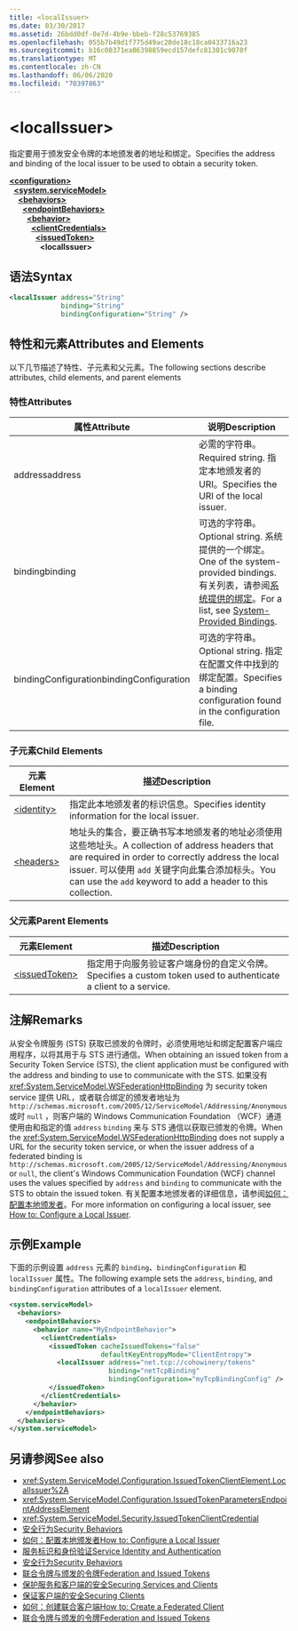 ```yaml
---
title: <localIssuer>
ms.date: 03/30/2017
ms.assetid: 26bdd0df-0e7d-4b9e-bbeb-f28c53769385
ms.openlocfilehash: 055b7b49d1f775d49ac20de18c18ca0433716a23
ms.sourcegitcommit: b16c00371ea06398859ecd157defc81301c9070f
ms.translationtype: MT
ms.contentlocale: zh-CN
ms.lasthandoff: 06/06/2020
ms.locfileid: "70397863"
---
```

# \<localIssuer>
<span data-ttu-id="c0945-101">指定要用于颁发安全令牌的本地颁发者的地址和绑定。</span><span class="sxs-lookup"><span data-stu-id="c0945-101">Specifies the address and binding of the local issuer to be used to obtain a security token.</span></span>  
  
[**\<configuration>**](../configuration-element.md)\
&nbsp;&nbsp;[**\<system.serviceModel>**](system-servicemodel.md)\
&nbsp;&nbsp;&nbsp;&nbsp;[**\<behaviors>**](behaviors.md)\
&nbsp;&nbsp;&nbsp;&nbsp;&nbsp;&nbsp;[**\<endpointBehaviors>**](endpointbehaviors.md)\
&nbsp;&nbsp;&nbsp;&nbsp;&nbsp;&nbsp;&nbsp;&nbsp;[**\<behavior>**](behavior-of-endpointbehaviors.md)\
&nbsp;&nbsp;&nbsp;&nbsp;&nbsp;&nbsp;&nbsp;&nbsp;&nbsp;&nbsp;[**\<clientCredentials>**](clientcredentials.md)\
&nbsp;&nbsp;&nbsp;&nbsp;&nbsp;&nbsp;&nbsp;&nbsp;&nbsp;&nbsp;&nbsp;&nbsp;[**\<issuedToken>**](issuedtoken.md)\
&nbsp;&nbsp;&nbsp;&nbsp;&nbsp;&nbsp;&nbsp;&nbsp;&nbsp;&nbsp;&nbsp;&nbsp;&nbsp;&nbsp;**\<localIssuer>**  
  
## <a name="syntax"></a><span data-ttu-id="c0945-102">语法</span><span class="sxs-lookup"><span data-stu-id="c0945-102">Syntax</span></span>  
  
```xml  
<localIssuer address="String"
             binding="String"
             bindingConfiguration="String" />
```  
  
## <a name="attributes-and-elements"></a><span data-ttu-id="c0945-103">特性和元素</span><span class="sxs-lookup"><span data-stu-id="c0945-103">Attributes and Elements</span></span>  
 <span data-ttu-id="c0945-104">以下几节描述了特性、子元素和父元素。</span><span class="sxs-lookup"><span data-stu-id="c0945-104">The following sections describe attributes, child elements, and parent elements</span></span>  
  
### <a name="attributes"></a><span data-ttu-id="c0945-105">特性</span><span class="sxs-lookup"><span data-stu-id="c0945-105">Attributes</span></span>  
  
|<span data-ttu-id="c0945-106">属性</span><span class="sxs-lookup"><span data-stu-id="c0945-106">Attribute</span></span>|<span data-ttu-id="c0945-107">说明</span><span class="sxs-lookup"><span data-stu-id="c0945-107">Description</span></span>|  
|---------------|-----------------|  
|<span data-ttu-id="c0945-108">address</span><span class="sxs-lookup"><span data-stu-id="c0945-108">address</span></span>|<span data-ttu-id="c0945-109">必需的字符串。</span><span class="sxs-lookup"><span data-stu-id="c0945-109">Required string.</span></span> <span data-ttu-id="c0945-110">指定本地颁发者的 URI。</span><span class="sxs-lookup"><span data-stu-id="c0945-110">Specifies the URI of the local issuer.</span></span>|  
|<span data-ttu-id="c0945-111">binding</span><span class="sxs-lookup"><span data-stu-id="c0945-111">binding</span></span>|<span data-ttu-id="c0945-112">可选的字符串。</span><span class="sxs-lookup"><span data-stu-id="c0945-112">Optional string.</span></span> <span data-ttu-id="c0945-113">系统提供的一个绑定。</span><span class="sxs-lookup"><span data-stu-id="c0945-113">One of the system-provided bindings.</span></span> <span data-ttu-id="c0945-114">有关列表，请参阅[系统提供的绑定](../../../wcf/system-provided-bindings.md)。</span><span class="sxs-lookup"><span data-stu-id="c0945-114">For a list, see [System-Provided Bindings](../../../wcf/system-provided-bindings.md).</span></span>|  
|<span data-ttu-id="c0945-115">bindingConfiguration</span><span class="sxs-lookup"><span data-stu-id="c0945-115">bindingConfiguration</span></span>|<span data-ttu-id="c0945-116">可选的字符串。</span><span class="sxs-lookup"><span data-stu-id="c0945-116">Optional string.</span></span> <span data-ttu-id="c0945-117">指定在配置文件中找到的绑定配置。</span><span class="sxs-lookup"><span data-stu-id="c0945-117">Specifies a binding configuration found in the configuration file.</span></span>|  
  
### <a name="child-elements"></a><span data-ttu-id="c0945-118">子元素</span><span class="sxs-lookup"><span data-stu-id="c0945-118">Child Elements</span></span>  
  
|<span data-ttu-id="c0945-119">元素</span><span class="sxs-lookup"><span data-stu-id="c0945-119">Element</span></span>|<span data-ttu-id="c0945-120">描述</span><span class="sxs-lookup"><span data-stu-id="c0945-120">Description</span></span>|  
|-------------|-----------------|  
|[\<identity>](identity.md)|<span data-ttu-id="c0945-121">指定此本地颁发者的标识信息。</span><span class="sxs-lookup"><span data-stu-id="c0945-121">Specifies identity information for the local issuer.</span></span>|  
|[\<headers>](headers-element.md)|<span data-ttu-id="c0945-122">地址头的集合，要正确书写本地颁发者的地址必须使用这些地址头。</span><span class="sxs-lookup"><span data-stu-id="c0945-122">A collection of address headers that are required in order to correctly address the local issuer.</span></span> <span data-ttu-id="c0945-123">可以使用 `add` 关键字向此集合添加标头。</span><span class="sxs-lookup"><span data-stu-id="c0945-123">You can use the `add` keyword to add a header to this collection.</span></span>|  
  
### <a name="parent-elements"></a><span data-ttu-id="c0945-124">父元素</span><span class="sxs-lookup"><span data-stu-id="c0945-124">Parent Elements</span></span>  
  
|<span data-ttu-id="c0945-125">元素</span><span class="sxs-lookup"><span data-stu-id="c0945-125">Element</span></span>|<span data-ttu-id="c0945-126">描述</span><span class="sxs-lookup"><span data-stu-id="c0945-126">Description</span></span>|  
|-------------|-----------------|  
|[\<issuedToken>](issuedtoken.md)|<span data-ttu-id="c0945-127">指定用于向服务验证客户端身份的自定义令牌。</span><span class="sxs-lookup"><span data-stu-id="c0945-127">Specifies a custom token used to authenticate a client to a service.</span></span>|  
  
## <a name="remarks"></a><span data-ttu-id="c0945-128">注解</span><span class="sxs-lookup"><span data-stu-id="c0945-128">Remarks</span></span>  
 <span data-ttu-id="c0945-129">从安全令牌服务 (STS) 获取已颁发的令牌时，必须使用地址和绑定配置客户端应用程序，以将其用于与 STS 进行通信。</span><span class="sxs-lookup"><span data-stu-id="c0945-129">When obtaining an issued token from a Security Token Service (STS), the client application must be configured with the address and binding to use to communicate with the STS.</span></span> <span data-ttu-id="c0945-130">如果没有 <xref:System.ServiceModel.WSFederationHttpBinding> 为 security token service 提供 URL，或者联合绑定的颁发者地址为 `http://schemas.microsoft.com/2005/12/ServiceModel/Addressing/Anonymous` 或时 `null` ，则客户端的 Windows Communication Foundation （WCF）通道使用由和指定的值 `address` `binding` 来与 STS 通信以获取已颁发的令牌。</span><span class="sxs-lookup"><span data-stu-id="c0945-130">When the <xref:System.ServiceModel.WSFederationHttpBinding> does not supply a URL for the security token service, or when the issuer address of a federated binding is `http://schemas.microsoft.com/2005/12/ServiceModel/Addressing/Anonymous` or `null`, the client's Windows Communication Foundation (WCF) channel uses the values specified by `address` and `binding` to communicate with the STS to obtain the issued token.</span></span> <span data-ttu-id="c0945-131">有关配置本地颁发者的详细信息，请参阅[如何：配置本地颁发者](../../../wcf/feature-details/how-to-configure-a-local-issuer.md)。</span><span class="sxs-lookup"><span data-stu-id="c0945-131">For more information on configuring a local issuer, see [How to: Configure a Local Issuer](../../../wcf/feature-details/how-to-configure-a-local-issuer.md).</span></span>  
  
## <a name="example"></a><span data-ttu-id="c0945-132">示例</span><span class="sxs-lookup"><span data-stu-id="c0945-132">Example</span></span>  
 <span data-ttu-id="c0945-133">下面的示例设置 `address` 元素的 `binding`、`bindingConfiguration` 和 `localIssuer` 属性。</span><span class="sxs-lookup"><span data-stu-id="c0945-133">The following example sets the `address`, `binding`, and `bindingConfiguration` attributes of a `localIssuer` element.</span></span>  
  
```xml  
<system.serviceModel>
  <behaviors>
    <endpointBehaviors>
      <behavior name="MyEndpointBehavior">
        <clientCredentials>
          <issuedToken cacheIssuedTokens="false"
                       defaultKeyEntropyMode="ClientEntropy">
            <localIssuer address="net.tcp://cohowinery/tokens"
                         binding="netTcpBinding"
                         bindingConfiguration="myTcpBindingConfig" />
          </issuedToken>
        </clientCredentials>
      </behavior>
    </endpointBehaviors>
  </behaviors>
</system.serviceModel>
```  
  
## <a name="see-also"></a><span data-ttu-id="c0945-134">另请参阅</span><span class="sxs-lookup"><span data-stu-id="c0945-134">See also</span></span>

- <xref:System.ServiceModel.Configuration.IssuedTokenClientElement.LocalIssuer%2A>
- <xref:System.ServiceModel.Configuration.IssuedTokenParametersEndpointAddressElement>
- <xref:System.ServiceModel.Security.IssuedTokenClientCredential>
- [<span data-ttu-id="c0945-135">安全行为</span><span class="sxs-lookup"><span data-stu-id="c0945-135">Security Behaviors</span></span>](../../../wcf/feature-details/security-behaviors-in-wcf.md)
- [<span data-ttu-id="c0945-136">如何：配置本地颁发者</span><span class="sxs-lookup"><span data-stu-id="c0945-136">How to: Configure a Local Issuer</span></span>](../../../wcf/feature-details/how-to-configure-a-local-issuer.md)
- [<span data-ttu-id="c0945-137">服务标识和身份验证</span><span class="sxs-lookup"><span data-stu-id="c0945-137">Service Identity and Authentication</span></span>](../../../wcf/feature-details/service-identity-and-authentication.md)
- [<span data-ttu-id="c0945-138">安全行为</span><span class="sxs-lookup"><span data-stu-id="c0945-138">Security Behaviors</span></span>](../../../wcf/feature-details/security-behaviors-in-wcf.md)
- [<span data-ttu-id="c0945-139">联合令牌与颁发的令牌</span><span class="sxs-lookup"><span data-stu-id="c0945-139">Federation and Issued Tokens</span></span>](../../../wcf/feature-details/federation-and-issued-tokens.md)
- [<span data-ttu-id="c0945-140">保护服务和客户端的安全</span><span class="sxs-lookup"><span data-stu-id="c0945-140">Securing Services and Clients</span></span>](../../../wcf/feature-details/securing-services-and-clients.md)
- [<span data-ttu-id="c0945-141">保证客户端的安全</span><span class="sxs-lookup"><span data-stu-id="c0945-141">Securing Clients</span></span>](../../../wcf/securing-clients.md)
- [<span data-ttu-id="c0945-142">如何：创建联合客户端</span><span class="sxs-lookup"><span data-stu-id="c0945-142">How to: Create a Federated Client</span></span>](../../../wcf/feature-details/how-to-create-a-federated-client.md)
- [<span data-ttu-id="c0945-143">联合令牌与颁发的令牌</span><span class="sxs-lookup"><span data-stu-id="c0945-143">Federation and Issued Tokens</span></span>](../../../wcf/feature-details/federation-and-issued-tokens.md)
